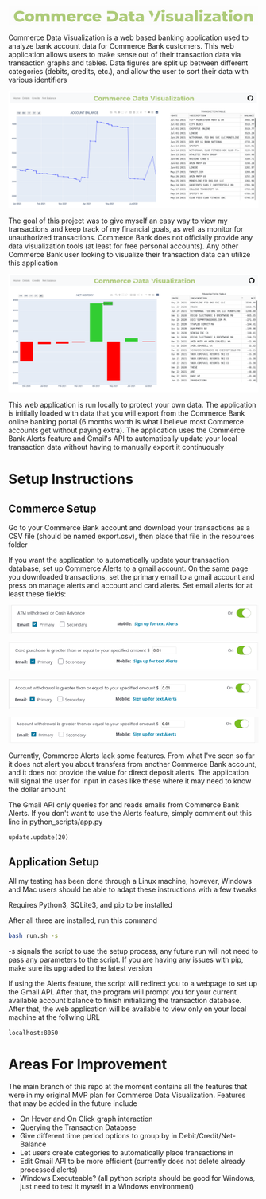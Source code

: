 <p align="center">
  <img src="resources/readme/logo.jpg">
</p>

Commerce Data Visualization is a web based banking application used to analyze bank account data for Commerce Bank customers. This web application allows users to make sense out of their transaction data via transaction graphs and tables. Data figures are split up between different categories (debits, credits, etc.), and allow the user to sort their data with various identifiers

![Home Page](resources/readme/readme_1.png)

The goal of this project was to give myself an easy way to view my transactions and keep track of my financial goals, as well as monitor for unauthorized transactions. Commerce Bank does not officially provide any data visualization tools (at least for free personal accounts). Any other Commerce Bank user looking to visualize their transaction data can utilize this application

![Net Balance Page](resources/readme/readme_2.png)

This web application is run locally to protect your own data. The application is initially loaded with data that you will export from the Commerce Bank online banking portal (6 months worth is what I believe most Commerce accounts get without paying extra). The application uses the Commerce Bank Alerts feature and Gmail's API to automatically update your local transaction data without having to manually export it continuously



# Setup Instructions

## Commerce Setup

Go to your Commerce Bank account and download your transactions as a CSV file (should be named export.csv), then place that file in the resources folder

If you want the application to automatically update your transaction database, set up Commerce Alerts to a gmail account. On the same page you downloaded transactions, set the primary email to a gmail account and press on manage alerts and account and card alerts. Set email alerts for at least these fields:

![Net Balance Page](resources/readme/readme_6.png)

![Net Balance Page](resources/readme/readme_3.png)

![Net Balance Page](resources/readme/readme_4.png)

![Net Balance Page](resources/readme/readme_5.png)

Currently, Commerce Alerts lack some features. From what I've seen so far it does not alert you about transfers from another Commerce Bank account, and it does not provide the value for direct deposit alerts. The application will signal the user for input in cases like these where it may need to know the dollar amount

The Gmail API only queries for and reads emails from Commerce Bank Alerts. If you don't want to use the Alerts feature, simply comment out this line in python_scripts/app.py

```python3
update.update(20)
```

## Application Setup

All my testing has been done through a Linux machine, however, Windows and Mac users should be able to adapt these instructions with a few tweaks

Requires Python3, SQLite3, and pip to be installed

After all three are installed, run this command

```bash
bash run.sh -s
```

-s signals the script to use the setup process, any future run will not need to pass any parameters to the script. If you are having any issues with pip, make sure its upgraded to the latest version

If using the Alerts feature, the script will redirect you to a webpage to set up the Gmail API. After that, the program will prompt you for your current available account balance to finish initializing the transaction database. After that, the web application will be available to view only on your local machine at the follwing URL

```
localhost:8050
```


# Areas For Improvement

The main branch of this repo at the moment contains all the features that were in my original MVP plan for Commerce Data Visualization. Features that may be added in the future include

- On Hover and On Click graph interaction
- Querying the Transaction Database
- Give different time period options to group by in Debit/Credit/Net-Balance
- Let users create categories to automatically place transactions in
- Edit Gmail API to be more efficient (currently does not delete already processed alerts)
- Windows Executeable? (all python scripts should be good for Windows, just need to test it myself in a Windows environment)

